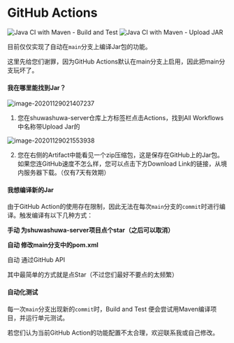 # GitHub Actions

![Java CI with Maven - Build and Test](https://github.com/team-combinatorics/shuwashuwa-server/workflows/Build%20and%20Test/badge.svg)    ![Java CI with Maven - Upload JAR](https://github.com/team-combinatorics/shuwashuwa-server/workflows/Upload%20Jar/badge.svg)

目前仅仅实现了自动在`main`分支上编译Jar包的功能。

这里先给您们谢罪，因为GitHub Actions默认在main分支上启用，因此把main分支玩坏了。

#### 我在哪里能找到Jar？

![image-20201129021407237](https://i.loli.net/2020/11/29/WcSEkJK8mFlXeTA.png)

1. 您在shuwashuwa-server仓库上方标签栏点击Actions，找到All Workflows中名称带Upload Jar的

![image-20201129021553938](https://i.loli.net/2020/11/29/fZH596KEepdz8GR.png)

2. 您在右侧的Artifact中能看见一个zip压缩包，这是保存在GitHub上的Jar包。如果您连GitHub速度不怎么样，您可以点击下方Download Link的链接，从境内服务器下载。（仅有7天有效期）

#### 我想编译新的Jar

由于GitHub Action的使用存在限制，因此无法在每次`main`分支的`commit`时进行编译。触发编译有以下几种方式：

**手动 为shuwashuwa-server项目点个star（之后可以取消）**

**自动 修改main分支中的pom.xml**

自动 通过GitHub API

其中最简单的方式就是点Star（不过您们最好不要点的太频繁）

#### 自动化测试

每一次`main`分支出现新的`commit`时，Build and Test 便会尝试用Maven编译项目，并运行单元测试。



若您们认为当前GitHub Action的功能配置不太合理，欢迎联系我或自己修改。